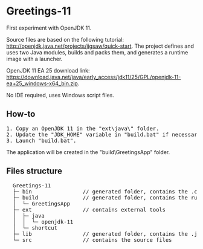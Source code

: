# Greetings-11
First experiment with OpenJDK 11.

Source files are based on the following tutorial: http://openjdk.java.net/projects/jigsaw/quick-start. The project defines and uses two Java modules, builds and packs them, and generates a runtime image with a launcher.

OpenJDK 11 EA 25 download link: https://download.java.net/java/early_access/jdk11/25/GPL/openjdk-11-ea+25_windows-x64_bin.zip.

No IDE required, uses Windows script files.

## How-to

<pre>
1. Copy an OpenJDK 11 in the "ext\java\" folder.
2. Update the "JDK_HOME" variable in "build.bat" if necessary.
3. Launch "build.bat".
</pre>

The application will be created in the "build\GreetingsApp" folder.

## Files structure
<pre>
  Greetings-11
  ├─ bin                // generated folder, contains the .class files
  ├─ build              // generated folder, contains the runtime image
  │  └─ GreetingsApp
  ├─ ext                // contains external tools
  │  ├─ java
  │  │  └─ openjdk-11
  │  └─ shortcut
  ├─ lib                // generated folder, contains the .jar files
  └─ src                // contains the source files
</pre>

